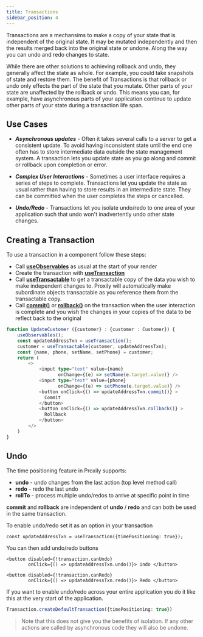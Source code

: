 ```yaml
---
title: Transactions
sidebar_position: 4
---
```

Transactions are a mechansims to make a copy of your state that is independent of the original state.  It may be mutated independently and then the results merged back into the original state or undone.  Along the way you can undo and redo changes to state.  

While there are other solutions to achieving rollback and undo, they generally affect the state as whole.  For example, you could take snapshots of state and restore them. The benefit of Transactions is that rollback or undo only effects the part of the state that you mutate.  Other parts of your state are unaffected by the rollback or undo. This means you can, for example, have asynchronous parts of your application continue to update other parts of your state during a transaction life span.

## Use Cases

* ***Asynchronous updates*** - Often it takes several calls to a server to get a consistent update. To avoid having inconsistent state until the end one often has to store intermediate data outside the state management system.  A transaction lets you update state as you go along and commit or rollback upon completion or error.  

* ***Complex User Interactions*** - Sometimes a user interface requires a series of steps to complete.  Transactions let you update the state as usual rather than having to store results in an intermediate state. They can be committed when the user completes the steps or cancelled. 

* ***Undo/Redo*** - Transactions let you isolate undo/redo to one area of your application such that undo won't inadvertently undo other state changes.

## Creating a Transaction

To use a transaction in a component follow these steps:
* Call [**useObservables**](../API/observable#useobservables) as usual at the start of your render
* Create the transaction with [**useTransaction**](../API/transactions#usetransaction)
* Call [**useTransactable**](../API/transactions#usetransactable) to get a transactable copy of the data you wish to make independent changes to. Proxily will automatically make subordinate objects transactable as you reference them from the transactable copy.
* Call [**commit()**](../API/transactions#transaction) or [**rollback()**](../API/transactions#transaction) on the transaction when the user interaction is complete and you wish the changes in your copies of the data to be reflect back to the original
```typescript jsx
function UpdateCustomer ({customer} : {customer : Customer}) {
    useObservables();
    const updateAddressTxn = useTransaction();
    customer = useTransactable(customer, updateAddressTxn);
    const {name, phone, setName, setPhone} = customer;
    return (
        <>
            <input type="text" value={name} 
                   onChange={(e) => setName(e.target.value)} />
            <input type="text" value={phone} 
                   onChange={(e) => setPhone(e.target.value)} />
            <button onClick={() => updateAddressTxn.commit()} >
              Commit
            </button>
            <button onClick={() => updateAddressTxn.rollback()} >
              Rollback
            </button>
        </>
    )
}
```

## Undo 

The time positioning feature in Proxily supports:
* **undo** - undo changes from the last action (top level method call)
* **redo** - redo the last undo
* **rollTo** - process multiple undo/redos to arrive at specific point in time

**commit** and **rollback** are independent of **undo** / **redo** and can both be used in the same transaction.

To enable undo/redo set it as an option in your transaction
```
const updateAddressTxn = useTransaction({timePositioning: true});
```
You can then add undo/redo buttons
```
<button disabled={!transaction.canUndo} 
        onClick={() => updateAddressTxn.undo()}> Undo </button>

<button disabled={!transaction.canRedo} 
        onClick={() => updateAddressTxn.redo()}> Redo </button>
```
If you want to enable undo/redo across your entire application you do it like this at the very start of the application.
```typescript
Transaction.createDefaultTransaction({timePositioning: true})
```
> Note that this does not give you the benefits of isolation.  If any other actions are called by asynchronous code they will also be undone.
